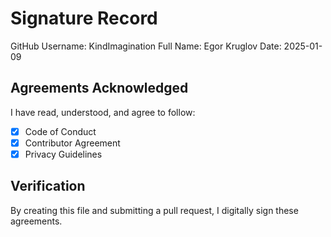 # Signature Record

GitHub Username: KindImagination
Full Name: Egor Kruglov
Date: 2025-01-09

## Agreements Acknowledged

I have read, understood, and agree to follow:

- [x] Code of Conduct
- [x] Contributor Agreement
- [x] Privacy Guidelines

## Verification

By creating this file and submitting a pull request, I digitally sign these agreements. 